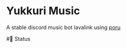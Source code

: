 # Yukkuri Music
A stable discord music bot lavalink using [poru](https://npmjs.com/package/poru)

#🚧 Status

